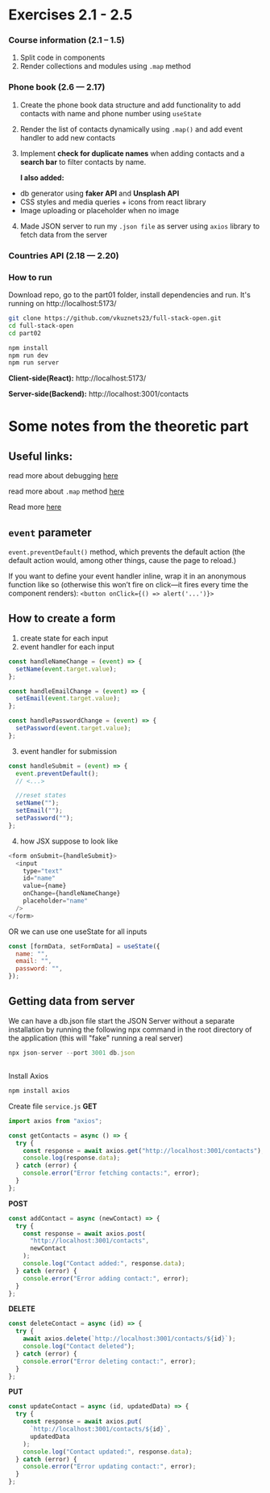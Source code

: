 # Exercises 2.1 - 2.5

### Course information (2.1 – 1.5)

1. Split code in components
2. Render collections and modules using `.map` method

### Phone book (2.6 — 2.17)

1. Create the phone book data structure and add functionality to add contacts with name and phone number using `useState`
2. Render the list of contacts dynamically using `.map()` and add event handler to add new contacts
3. Implement **check for duplicate names** when adding contacts and a **search bar** to filter contacts by name.

   **I also added:**

- db generator using **faker API** and **Unsplash API**
- CSS styles and media queries + icons from react library
- Image uploading or placeholder when no image

4. Made JSON server to run my `.json file` as server using `axios` library to fetch data from the server

### Countries API (2.18 — 2.20)

### How to run

Download repo, go to the part01 folder, install dependencies and run. It's running on http://localhost:5173/

```bash
git clone https://github.com/vkuznets23/full-stack-open.git
cd full-stack-open
cd part02
```

```bash
npm install
npm run dev
npm run server
```

**Client-side(React):** http://localhost:5173/

**Server-side(Backend):** http://localhost:3001/contacts

# Some notes from the theoretic part

## Useful links:

read more about debugging [here](https://developer.chrome.com/docs/devtools/javascript)

read more about `.map` method [here](https://react.dev/learn/preserving-and-resetting-state#option-2-resetting-state-with-a-key)

Read more [here](https://react.dev/learn/responding-to-events)

## `event` parameter

`event.preventDefault()` method, which prevents the default action (the default action would, among other things, cause the page to reload.)

If you want to define your event handler inline, wrap it in an anonymous function like so (otherwise this won’t fire on click—it fires every time the component renders):
`<button onClick={() => alert('...')}>`

## How to create a form

1. create state for each input
2. event handler for each input

```js
const handleNameChange = (event) => {
  setName(event.target.value);
};

const handleEmailChange = (event) => {
  setEmail(event.target.value);
};

const handlePasswordChange = (event) => {
  setPassword(event.target.value);
};
```

3. event handler for submission

```js
const handleSubmit = (event) => {
  event.preventDefault();
  // <...>

  //reset states
  setName("");
  setEmail("");
  setPassword("");
};
```

4. how JSX suppose to look like

```js
<form onSubmit={handleSubmit}>
  <input
    type="text"
    id="name"
    value={name}
    onChange={handleNameChange}
    placeholder="name"
  />
</form>
```

OR we can use one useState for all inputs

```js
const [formData, setFormData] = useState({
  name: "",
  email: "",
  password: "",
});
```

## Getting data from server

We can have a db.json file start the JSON Server without a separate installation by running the following npx command in the root directory of the application (this will "fake" running a real server)

```js
npx json-server --port 3001 db.json
```

##

Install Axios

```bash
npm install axios
```

Create file `service.js`
**GET**

```js
import axios from "axios";

const getContacts = async () => {
  try {
    const response = await axios.get("http://localhost:3001/contacts");
    console.log(response.data);
  } catch (error) {
    console.error("Error fetching contacts:", error);
  }
};
```

**POST**

```js
const addContact = async (newContact) => {
  try {
    const response = await axios.post(
      "http://localhost:3001/contacts",
      newContact
    );
    console.log("Contact added:", response.data);
  } catch (error) {
    console.error("Error adding contact:", error);
  }
};
```

**DELETE**

```js
const deleteContact = async (id) => {
  try {
    await axios.delete(`http://localhost:3001/contacts/${id}`);
    console.log("Contact deleted");
  } catch (error) {
    console.error("Error deleting contact:", error);
  }
};
```

**PUT**

```js
const updateContact = async (id, updatedData) => {
  try {
    const response = await axios.put(
      `http://localhost:3001/contacts/${id}`,
      updatedData
    );
    console.log("Contact updated:", response.data);
  } catch (error) {
    console.error("Error updating contact:", error);
  }
};
```
